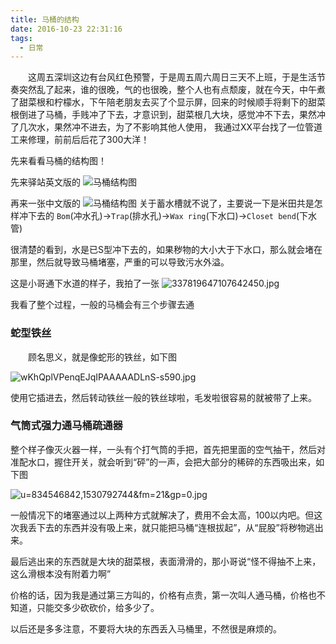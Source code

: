 ```yaml
---
title: 马桶的结构
date: 2016-10-23 22:31:16
tags:
  - 日常
---
```


　　这周五深圳这边有台风红色预警，于是周五周六周日三天不上班，于是生活节奏突然乱了起来，谁的很晚，气的也很晚，整个人也有点颓废，就在今天，中午煮了甜菜根和柠檬水，下午陪老朋友去买了个显示屏，回来的时候顺手将剩下的甜菜根倒进了马桶，手贱冲了下去，才意识到，甜菜根几大块，感觉冲不下去，果然冲了几次水，果然冲不进去，为了不影响其他人使用， 我通过XX平台找了一位管道工来修理，前前后后花了300大洋！
<!-- more -->

  先来看看马桶的结构图！

  先来驿站英文版的
  ![马桶结构图](https://ooo.0o0.ooo/2016/10/23/580ccdeaa2194.jpg)

  再来一张中文版的
  ![马桶结构图](https://ooo.0o0.ooo/2016/10/23/580cd10abf94b.jpg)
  关于蓄水槽就不说了，主要说一下是米田共是怎样冲下去的
  `Bom`(冲水孔)->`Trap`(排水孔)->`Wax ring`(下水口)->`Closet bend`(下水管)

  很清楚的看到，水是已S型冲下去的，如果秽物的大小大于下水口，那么就会堵在那里，然后就导致马桶堵塞，严重的可以导致污水外溢。


  这是小哥通下水道的样子，我拍了一张
  ![337819647107642450.jpg](https://ooo.0o0.ooo/2016/10/23/580cd2e8f3bd4.jpg)

我看了整个过程，一般的马桶会有三个步骤去通

### 蛇型铁丝

　　顾名思义，就是像蛇形的铁丝，如下图

![wKhQplVPenqEJqIPAAAAADLnS-s590.jpg](https://ooo.0o0.ooo/2016/10/23/580cd49a611ab.jpg)

使用它插进去，然后转动铁丝一般的铁丝球啦，毛发啦很容易的就被带了上来。

### 气筒式强力通马桶疏通器
整个样子像灭火器一样，一头有个打气筒的手把，首先把里面的空气抽干，然后对准配水口，握住开关，就会听到“砰”的一声，会把大部分的稀碎的东西吸出来，如下图

![u=834546842,1530792744&fm=21&gp=0.jpg](https://ooo.0o0.ooo/2016/10/23/580cd59c0bf6d.jpg)

一般情况下的堵塞通过以上两种方式就解决了，费用不会太高，100以内吧。但这次我丢下去的东西并没有吸上来，就只能把马桶“连根拔起”，从“屁股”将秽物逃出来。

最后逃出来的东西就是大块的甜菜根，表面滑滑的，那小哥说“怪不得抽不上来，这么滑根本没有附着力啊”

价格的话，因为我是通过第三方叫的，价格有点贵，第一次叫人通马桶，价格也不知道，只能交多少砍砍价，给多少了。

以后还是多多注意，不要将大块的东西丢入马桶里，不然很是麻烦的。
